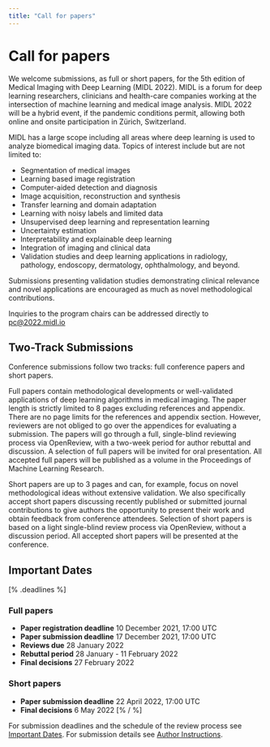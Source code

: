 ```yaml
---
title: "Call for papers"
---
```


# Call for papers

We welcome submissions, as full or short papers, for the 5th edition of Medical Imaging with Deep Learning (MIDL 2022). MIDL is a forum for deep learning researchers, clinicians and health-care companies working at the intersection of machine learning and medical image analysis. MIDL 2022 will be a hybrid event, if the pandemic conditions permit, allowing both online and onsite participation in Zürich, Switzerland. 

MIDL has a large scope including all areas where deep learning is used to analyze biomedical imaging data. Topics of interest include but are not limited to:  

* Segmentation of medical images
* Learning based image registration
* Computer-aided detection and diagnosis
* Image acquisition, reconstruction and synthesis
* Transfer learning and domain adaptation
* Learning with noisy labels and limited data
* Unsupervised deep learning and representation learning
* Uncertainty estimation 
* Interpretability and explainable deep learning
* Integration of imaging and clinical data
* Validation studies and deep learning applications in radiology, pathology, endoscopy, dermatology, ophthalmology, and beyond.


Submissions presenting validation studies demonstrating clinical relevance and novel applications are encouraged as much as novel methodological contributions. 

Inquiries to the program chairs can be addressed directly to [pc@2022.midl.io ](mailto:pc@2022.midl.io )
 
## Two-Track Submissions

Conference submissions follow two tracks: full conference papers and short papers.

Full papers contain methodological developments or well-validated applications of deep learning algorithms in medical imaging. The paper length is strictly limited to 8 pages excluding references and appendix. There are no page limits for the references and appendix section. However, reviewers are not obliged to go over the appendices for evaluating a submission. The papers will go through a full, single-blind reviewing process via OpenReview, with a two-week period for author rebuttal and discussion. A selection of full papers will be invited for oral presentation. All accepted full papers will be published as a volume in the Proceedings of Machine Learning Research.

Short papers are up to 3 pages and can, for example, focus on novel methodological ideas without extensive validation. We also specifically accept short papers discussing recently published or submitted journal contributions to give authors the opportunity to present their work and obtain feedback from conference attendees. Selection of short papers is based on a light single-blind review process via OpenReview, without a discussion period. All accepted short papers will be presented at the conference.

<!-- ## Special Issue

MIDL is going to have a Special Issue in MedIA (Medical Image Analysis). A selection of the best full and short papers is going to be invited to submit an extended version of their work there. -->

## Important Dates

[% .deadlines %]
### Full papers
* **Paper registration deadline** 10 December 2021, 17:00 UTC
* **Paper submission deadline** 17 December 2021, 17:00 UTC
* **Reviews due** 28 January 2022 
* **Rebuttal period** 28 January - 11 February 2022
* **Final decisions** 27 February 2022

### Short papers
* **Paper submission deadline**  22 April 2022, 17:00 UTC
* **Final decisions** 6 May 2022
[% / %]

For submission deadlines and the schedule of the review process see [Important Dates](/dates.html). For submission details see [Author Instructions](/author-instructions.html).

